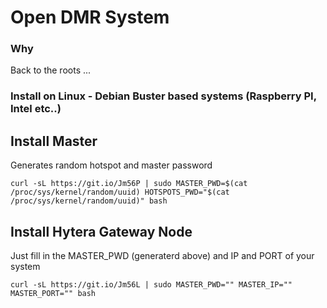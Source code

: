 # Open DMR System #

### Why ###
Back to the roots ... 

### Install on Linux - Debian Buster based systems (Raspberry PI, Intel etc..) ###

## Install Master ##
Generates random hotspot and master password
```console
curl -sL https://git.io/Jm56P | sudo MASTER_PWD=$(cat /proc/sys/kernel/random/uuid) HOTSPOTS_PWD="$(cat /proc/sys/kernel/random/uuid)" bash
```

## Install Hytera Gateway Node ##
Just fill in the MASTER_PWD (generaterd above) and IP  and PORT of your system
```console
curl -sL https://git.io/Jm56L | sudo MASTER_PWD="" MASTER_IP="" MASTER_PORT="" bash
```
